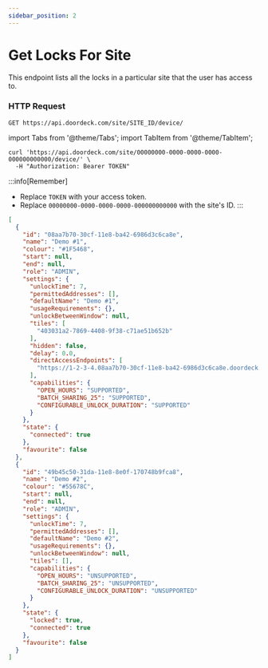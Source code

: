 ```yaml
---
sidebar_position: 2
---
```


# Get Locks For Site

This endpoint lists all the locks in a particular site that the user has access to.

### HTTP Request

`GET https://api.doordeck.com/site/SITE_ID/device/`

import Tabs from '@theme/Tabs';
import TabItem from '@theme/TabItem';

<Tabs>
<TabItem value="request" label="Request">

```shell showLineNumbers title="CURL"
curl 'https://api.doordeck.com/site/00000000-0000-0000-0000-000000000000/device/' \
  -H "Authorization: Bearer TOKEN"
```

:::info[Remember]
* Replace `TOKEN` with your access token.
* Replace `00000000-0000-0000-0000-000000000000` with the site's ID.
:::

</TabItem>
<TabItem value="response" label="Response">

```json showLineNumbers title="JSON"
[
  {
    "id": "08aa7b70-30cf-11e8-ba42-6986d3c6ca8e",
    "name": "Demo #1",
    "colour": "#1F5468",
    "start": null,
    "end": null,
    "role": "ADMIN",
    "settings": {
      "unlockTime": 7,
      "permittedAddresses": [],
      "defaultName": "Demo #1",
      "usageRequirements": {},
      "unlockBetweenWindow": null,
      "tiles": [
        "403031a2-7869-4408-9f38-c71ae51b652b"
      ],
      "hidden": false,
      "delay": 0.0,
      "directAccessEndpoints": [
        "https://1-2-3-4.08aa7b70-30cf-11e8-ba42-6986d3c6ca8e.doordeck.direct:27707/device/execute"
      ],
      "capabilities": {
        "OPEN_HOURS": "SUPPORTED",
        "BATCH_SHARING_25": "SUPPORTED",
        "CONFIGURABLE_UNLOCK_DURATION": "SUPPORTED"
      }
    },
    "state": {
      "connected": true
    },
    "favourite": false
  },
  {
    "id": "49b45c50-31da-11e8-8e0f-170748b9fca8",
    "name": "Demo #2",
    "colour": "#55678C",
    "start": null,
    "end": null,
    "role": "ADMIN",
    "settings": {
      "unlockTime": 7,
      "permittedAddresses": [],
      "defaultName": "Demo #2",
      "usageRequirements": {},
      "unlockBetweenWindow": null,
      "tiles": [],
      "capabilities": {
        "OPEN_HOURS": "UNSUPPORTED",
        "BATCH_SHARING_25": "UNSUPPORTED",
        "CONFIGURABLE_UNLOCK_DURATION": "UNSUPPORTED"
      }
    },
    "state": {
      "locked": true,
      "connected": true
    },
    "favourite": false
  }
]
```

</TabItem>
</Tabs>
